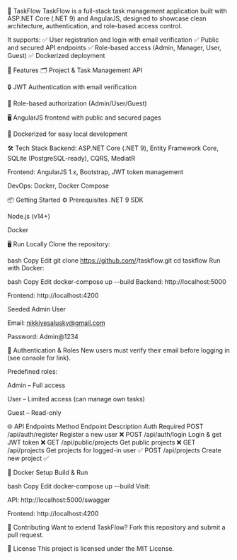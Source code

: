 📝 TaskFlow
TaskFlow is a full-stack task management application built with ASP.NET Core (.NET 9) and AngularJS, designed to showcase clean architecture, authentication, and role-based access control.

It supports:
✅ User registration and login with email verification
✅ Public and secured API endpoints
✅ Role-based access (Admin, Manager, User, Guest)
✅ Dockerized deployment

🚀 Features
🗂 Project & Task Management API

🔒 JWT Authentication with email verification

👥 Role-based authorization (Admin/User/Guest)

🖥 AngularJS frontend with public and secured pages

🐳 Dockerized for easy local development

🛠 Tech Stack
Backend: ASP.NET Core (.NET 9), Entity Framework Core, SQLite (PostgreSQL-ready), CQRS, MediatR

Frontend: AngularJS 1.x, Bootstrap, JWT token management

DevOps: Docker, Docker Compose

📦 Getting Started
⚙️ Prerequisites
.NET 9 SDK

Node.js (v14+)

Docker

🖥 Run Locally
Clone the repository:

bash
Copy
Edit
git clone https://github.com/<your-username>/taskflow.git
cd taskflow
Run with Docker:

bash
Copy
Edit
docker-compose up --build
Backend: http://localhost:5000

Frontend: http://localhost:4200

Seeded Admin User

Email: nikkiyesalusky@gmail.com

Password: Admin@1234

🔑 Authentication & Roles
New users must verify their email before logging in (see console for link).

Predefined roles:

Admin – Full access

User – Limited access (can manage own tasks)

Guest – Read-only

🌐 API Endpoints
Method	Endpoint	Description	Auth Required
POST	/api/auth/register	Register a new user	❌
POST	/api/auth/login	Login & get JWT token	❌
GET	/api/public/projects	Get public projects	❌
GET	/api/projects	Get projects for logged-in user	✅
POST	/api/projects	Create new project	✅

🐳 Docker Setup
Build & Run

bash
Copy
Edit
docker-compose up --build
Visit:

API: http://localhost:5000/swagger

Frontend: http://localhost:4200

👥 Contributing
Want to extend TaskFlow? Fork this repository and submit a pull request.

📜 License
This project is licensed under the MIT License.